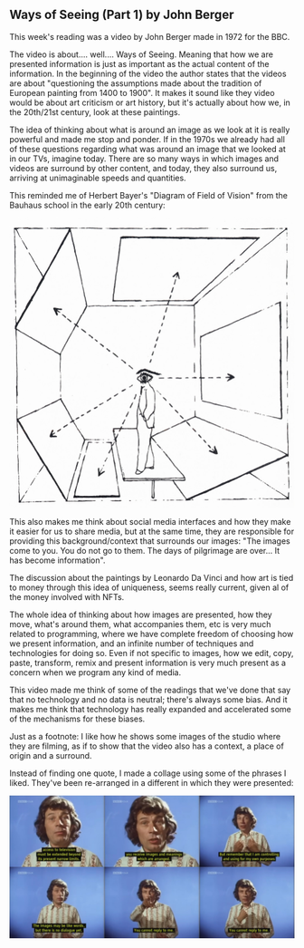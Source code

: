 ## Ways of Seeing (Part 1) by John Berger

 This week's reading was a video by John Berger made in 1972 for the BBC.
 
 The video is about.... well.... Ways of Seeing. Meaning that how we are presented information is just as important as the actual content of the information. In the beginning of the video the author states that the videos are about "questioning the assumptions made about the tradition of European painting from 1400 to 1900". It makes it sound like they video would be about art criticism or art history, but it's actually about how we, in the 20th/21st century, look at these paintings.

The idea of thinking about what is around an image as we look at it is really powerful and made me stop and ponder. If in the 1970s we already had all of these questions regarding what was around an image that we looked at in our TVs, imagine today. There are so many ways in which images and videos are surround by other content, and today, they also surround us, arriving at unimaginable speeds and quantities.

This reminded me of Herbert Bayer's "Diagram of Field of Vision" from the Bauhaus school in the early 20th century:

![](./assets/week07/bayer-surround.jpg)

This also makes me think about social media interfaces and how they make it easier for us to share media, but at the same time, they are responsible for providing this background/context that surrounds our images: "The images come to you. You do not go to them. The days of pilgrimage are over... It has become information".

The discussion about the paintings by Leonardo Da Vinci and how art is tied to money through this idea of uniqueness, seems really current, given al of the money involved with NFTs.

The whole idea of thinking about how images are presented, how they move, what's around them, what accompanies them, etc is very much related to programming, where we have complete freedom of choosing how we present information, and an infinite number of techniques and technologies for doing so. Even if not specific to images, how we edit, copy, paste, transform, remix and present information is very much present as a concern when we program any kind of media.

This video made me think of some of the readings that we've done that say that no technology and no data is neutral; there's always some bias. And it makes me think that technology has really expanded and accelerated some of the mechanisms for these biases.

Just as a footnote: I like how he shows some images of the studio where they are filming, as if to show that the video also has a context, a place of origin and a surround.

Instead of finding one quote, I made a collage using some of the phrases I liked. They've been re-arranged in a different in which they were presented:

![](./assets/week07/wos-grid-2x3.jpg)
